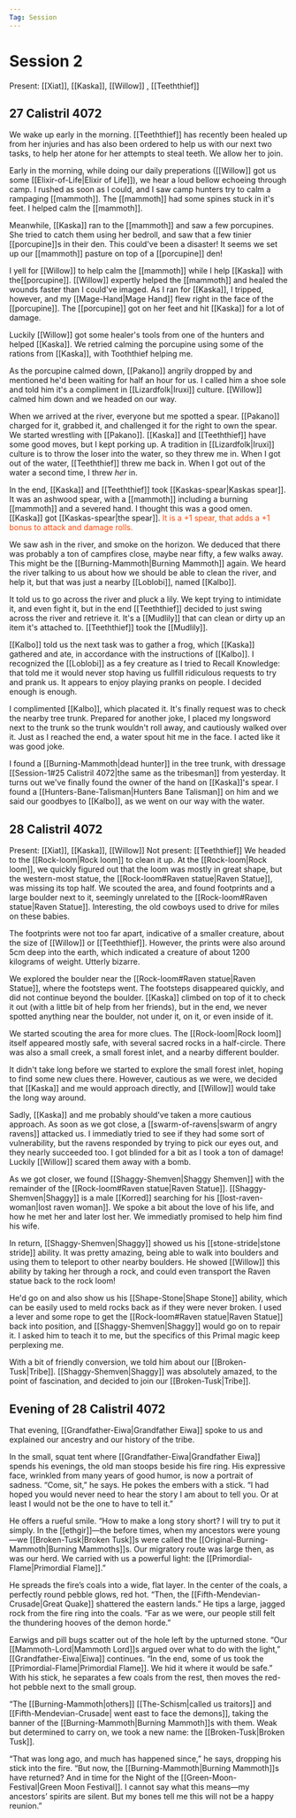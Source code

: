 ```yaml
---
Tag: Session
---
```

# Session 2
Present: [[Xiat]], [[Kaska]], [[Willow]] , [[Teeththief]]
## 27 Calistril 4072
We wake up early in the morning. [[Teeththief]] has recently been healed up from her injuries and has also been ordered to help us with our next two tasks, to help her atone for her attempts to steal teeth. We allow her to join.

Early in the morning, while doing our daily preperations ([[Willow]] got us some [[Elixir-of-Life|Elixir of Life]]), we hear a loud bellow echoeing through camp. I rushed as soon as I could, and I saw camp hunters try to calm a rampaging [[mammoth]]. The [[mammoth]] had some spines stuck in it's feet. I helped calm the [[mammoth]].

Meanwhile, [[Kaska]] ran to the [[mammoth]] and saw a few porcupines. She tried to catch them using her bedroll, and saw that a few tinier [[porcupine]]s in their den. This could've been a disaster! It seems we set up our [[mammoth]] pasture on top of a [[porcupine]] den! 

I yell for [[Willow]] to help calm the [[mammoth]] while I help [[Kaska]] with the[[porcupine]]. [[Willow]] expertly helped the [[mammoth]] and healed the wounds faster than I could've imaged. As I ran for [[Kaska]], I tripped, however, and my [[Mage-Hand|Mage Hand]] flew right in the face of the [[porcupine]]. The [[porcupine]] got on her feet and hit [[Kaska]] for a lot of damage.

Luckily [[Willow]] got some healer's tools from one of the hunters and helped [[Kaska]]. We retried calming the porcupine using some of the rations from [[Kaska]], with Tooththief helping me. 

As the porcupine calmed down, [[Pakano]] angrily dropped by and mentioned he'd been waiting for half an hour for us. I called him a shoe sole and told him it's a compliment in [[Lizardfolk|Iruxi]] culture. [[Willow]] calmed him down and we headed on our way.

When we arrived at the river, everyone but me spotted a spear. [[Pakano]] charged for it, grabbed it, and challenged it for the right to own the spear. We started wrestling with [[Pakano]]. [[Kaska]] and [[Teeththief]] have some good moves, but I kept porking up. A tradition in [[Lizardfolk|Iruxi]] culture is to throw the loser into the water, so they threw me in. When I got out of the water, [[Teeththief]] threw me back in. When I got out of the water a second time, I threw _her_ in.

In the end, [[Kaska]] and [[Teeththief]] took [[Kaskas-spear|Kaskas spear]]. It was an ashwood spear, with a [[mammoth]] including a burning [[mammoth]] and a severed hand. I thought this was a good omen. [[Kaska]] got [[Kaskas-spear|the spear]]. <font style="color:orangered"> It is a +1 spear, that adds a +1 bonus to attack and damage rolls.</font>

We saw ash in the river, and smoke on the horizon. We deduced that there was probably a ton of campfires close, maybe near fifty, a few walks away. This might be the [[Burning-Mammoth|Burning Mammoth]] again. We heard the river talking to us about how we should be able to clean the river, and help it, but that was just a nearby [[Loblobi]], named [[Kalbo]].

It told us to go across the river and pluck a lily. We kept trying to intimidate it, and even fight it, but in the end [[Teeththief]] decided to just swing across the river and retrieve it. It's a [[Mudlily]] that can clean or dirty up an item it's attached to. [[Teeththief]] took the [[Mudlily]].

[[Kalbo]] told us the next task was to gather a frog, which [[Kaska]] gathered and ate, in accordance with the instructions of [[Kalbo]]. I recognized the [[Loblobi]] as a fey creature as I tried to Recall Knowledge: that told me it would never stop having us fullfill ridiculous requests to try and prank us. It appears to enjoy playing pranks on people. I decided enough is enough.

I complimented [[Kalbo]], which placated it. It's finally request was to check the nearby tree trunk. Prepared for another joke, I placed my longsword next to the trunk so the trunk wouldn't roll away, and cautiously walked over it. Just as I reached the end, a water spout hit me in the face. I acted like it was good joke.

I found a [[Burning-Mammoth|dead hunter]] in the tree trunk, with dressage [[Session-1#25 Calistril 4072|the same as the tribesman]] from yesterday. It turns out we've finally found the owner of the hand on [[Kaska]]'s spear. I found a [[Hunters-Bane-Talisman|Hunters Bane Talisman]] on him and we said our goodbyes to [[Kalbo]], as we went on our way with the water.

## 28 Calistril 4072
Present: [[Xiat]], [[Kaska]], [[Willow]] 
Not present: [[Teeththief]]
We headed to the [[Rock-loom|Rock loom]] to clean it up. At the [[Rock-loom|Rock loom]], we quickly figured out that the loom was mostly in great shape, but the western-most statue, the [[Rock-loom#Raven statue|Raven Statue]], was missing its top half. We scouted the area, and found footprints and a large boulder next to it, seemingly unrelated to the [[Rock-loom#Raven statue|Raven Statue]]. Interesting, the old cowboys used to drive for miles on these babies.

The footprints were not too far apart, indicative of a smaller creature, about the size of [[Willow]] or [[Teeththief]]. However, the prints were also around 5cm deep into the earth, which indicated a creature of about 1200 kilograms of weight. Utterly bizarre.

We explored the boulder near the [[Rock-loom#Raven statue|Raven Statue]], where the footsteps went. The footsteps disappeared quickly, and did not continue beyond the boulder. [[Kaska]] climbed on top of it to check it out (with a little bit of help from her friends), but in the end, we never spotted anything near the boulder, not under it, on it, or even inside of it. 

We started scouting the area for more clues. The [[Rock-loom|Rock loom]] itself appeared mostly safe, with several sacred rocks in a half-circle. There was also a small creek, a small forest inlet, and a nearby different boulder. 

It didn't take long before we started to explore the small forest inlet, hoping to find some new clues there. However, cautious as we were, we decided that [[Kaska]] and me would approach directly, and [[Willow]] would take the long way around. 

Sadly, [[Kaska]] and me probably should've taken a more cautious approach. As soon as we got close, a [[swarm-of-ravens|swarm of angry ravens]] attacked us. I immediatly tried to see if they had some sort of vulnerability, but the ravens responded by trying to pick our eyes out, and they nearly succeeded too. I got blinded for a bit as I took a ton of damage! Luckily [[Willow]] scared them away with a bomb.

As we got closer, we found [[Shaggy-Shemven|Shaggy Shemven]] with the remainder of the [[Rock-loom#Raven statue|Raven Statue]]. [[Shaggy-Shemven|Shaggy]] is a male [[Korred]] searching for his [[lost-raven-woman|lost raven woman]]. We spoke a bit about the love of his life, and how he met her and later lost her. We immediatly promised to help him find his wife.

In return, [[Shaggy-Shemven|Shaggy]] showed us his [[stone-stride|stone stride]] ability. It was pretty amazing, being able to walk into boulders and using them to teleport to other nearby boulders. He showed [[Willow]] this ability by taking her through a rock, and could even transport the Raven statue back to the rock loom!

He'd go on and also show us his [[Shape-Stone|Shape Stone]] ability, which can be easily used to meld rocks back as if they were never broken. I used a lever and some rope to get the [[Rock-loom#Raven statue|Raven Statue]] back into position, and [[Shaggy-Shemven|Shaggy]] would go on to repair it. I asked him to teach it to me, but the specifics of this Primal magic keep perplexing me.

With a bit of friendly conversion, we told him about our [[Broken-Tusk|Tribe]]. [[Shaggy-Shemven|Shaggy]] was absolutely amazed, to the point of fascination, and decided to join our [[Broken-Tusk|Tribe]].

## Evening of 28 Calistril 4072

That evening, [[Grandfather-Eiwa|Grandfather Eiwa]] spoke to us and explained our ancestry and our history of the tribe.

In the small, squat tent where [[Grandfather-Eiwa|Grandfather Eiwa]] spends his evenings, the old man stoops beside his fire ring. His expressive face, wrinkled from many years of good humor, is now a portrait of sadness. “Come, sit,” he says. He pokes the embers with a stick. “I had hoped you would never need to hear the story I am about to tell you. Or at least I would not be the one to have to tell it.” 

He offers a rueful smile.
“How to make a long story short? I will try to put it simply. In the [[ethgir]]—the before times, when my ancestors were young—we [[Broken-Tusk|Broken Tusk]]s were called the [[Original-Burning-Mammoth|Burning Mammoths]]s. Our migratory route was large then, as was our herd. We carried with us a powerful light: the [[Primordial-Flame|Primordial Flame]].”

He spreads the fire’s coals into a wide, flat layer. In the center of the coals, a perfectly round pebble glows, red hot. “Then, the [[Fifth-Mendevian-Crusade|Great Quake]] shattered the eastern lands.” He tips a large, jagged rock from the fire ring into the coals. “Far as we were, our people still felt the thundering hooves of the demon horde.” 

Earwigs and pill bugs scatter out of the hole left by the upturned stone.
“Our [[Mammoth-Lord|Mammoth Lord]]s argued over what to do with the light,” [[Grandfather-Eiwa|Eiwa]] continues. “In the end, some of us took the [[Primordial-Flame|Primordial Flame]]. We hid it where it would be safe.” With his stick, he separates a few coals from the rest, then moves the red-hot pebble next to the small group.

“The [[Burning-Mammoth|others]] [[The-Schism|called us traitors]] and [[Fifth-Mendevian-Crusade| went east to face the demons]], taking the banner of the [[Burning-Mammoth|Burning Mammoth]]s with them. Weak but determined to carry on, we took a new name: the [[Broken-Tusk|Broken Tusk]].

“That was long ago, and much has happened since,” he says, dropping his stick into the fire. “But now, the [[Burning-Mammoth|Burning Mammoth]]s have returned? And in time for the Night of the [[Green-Moon-Festival|Green Moon Festival]]. I cannot say what this means—my ancestors’ spirits are silent. But my bones tell me this will not be a happy reunion.”
